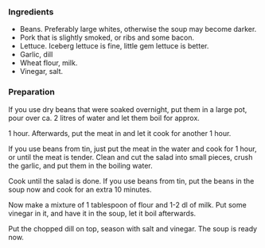 
### Ingredients
- Beans. Preferably large whites, otherwise the soup may become darker.
- Pork that is slightly smoked, or ribs and some bacon.
- Lettuce. Iceberg lettuce is fine, little gem lettuce is better.
- Garlic, dill
- Wheat flour, milk.
- Vinegar, salt.

### Preparation
If you use dry beans that were soaked overnight, put them in a large pot, pour over ca. 2 litres of water and let them boil for approx.

 1 hour. Afterwards, put the meat in and let it cook for another 1 hour.

 If you use beans from tin, just put the meat in the water and cook for 1 hour, or until the meat is tender. Clean and cut the salad into small pieces, crush the garlic, and put them in the boiling water.

 Cook until the salad is done. If you use beans from tin, put the beans in the soup now and cook for an extra 10 minutes.

 Now make a mixture of 1 tablespoon of flour and 1-2 dl of milk. Put some vinegar in it, and have it in the soup, let it boil afterwards.

 Put the chopped dill on top, season with salt and vinegar. The soup is ready now.

   
